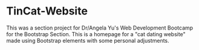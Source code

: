 # TinCat-Website
This was a section project for Dr/Angela Yu's Web Development Bootcamp for the Bootstrap Section. This is a homepage for a "cat dating website" made using Bootstrap elements with some personal adjustments.
